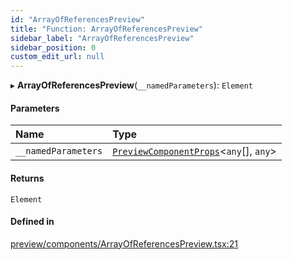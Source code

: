 ```yaml
---
id: "ArrayOfReferencesPreview"
title: "Function: ArrayOfReferencesPreview"
sidebar_label: "ArrayOfReferencesPreview"
sidebar_position: 0
custom_edit_url: null
---
```


▸ **ArrayOfReferencesPreview**(`__namedParameters`): `Element`

#### Parameters

| Name | Type |
| :------ | :------ |
| `__namedParameters` | [`PreviewComponentProps`](../interfaces/PreviewComponentProps)<`any`[], `any`\> |

#### Returns

`Element`

#### Defined in

[preview/components/ArrayOfReferencesPreview.tsx:21](https://github.com/Camberi/firecms/blob/2d60fba/src/preview/components/ArrayOfReferencesPreview.tsx#L21)
